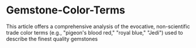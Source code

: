 # Gemstone-Color-Terms
This article offers a comprehensive analysis of the evocative, non-scientific trade color terms (e.g., "pigeon's blood red," "royal blue," "Jedi") used to describe the finest quality gemstones
